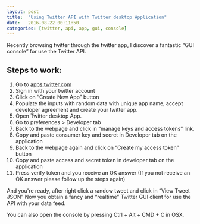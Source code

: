 ```yaml
---
layout: post
title:  "Using Twitter API with Twitter desktop Application"
date:   2016-08-22 00:11:50
categories: [twitter, api, app, gui, console]
---
```


Recently browsing twitter through the twitter app, I discover a fantastic “GUI console” for use the Twitter API.

## Steps to work:
1. Go to [apps.twitter.com](https://apps.twitter.com)
2. Sign in with your twitter account
3. Click on “Create New App” button
4. Populate the inputs with random data with unique app name, accept developer agreement and create your twitter app.
2. Open Twitter desktop App.
3. Go to preferences > Developer tab
4. Back to the webpage and click in “manage keys and access tokens” link.
5. Copy and paste consumer key and secret in Developer tab on the application 
6. Back to the webpage again and click on “Create my access token” button 
7. Copy and paste access and secret token in developer tab on the application
8. Press verify token and you receive an OK answer (If you not receive an OK answer please follow up the steps again)

And you're ready, after right click a randow tweet and click in “View Tweet JSON” 
Now you obtain a fancy and “realtime” Twitter GUI client for use the API with your data feed.

You can also open the console by pressing Ctrl + Alt + CMD + C in OSX.

